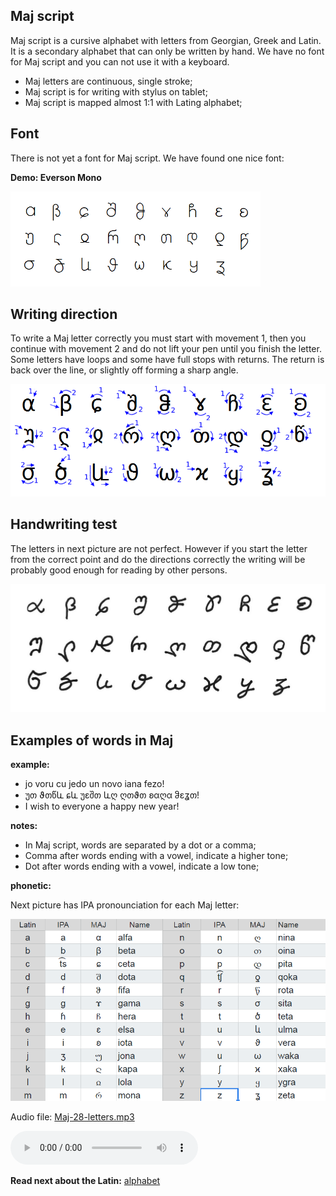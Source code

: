 ## Maj script

Maj script is a cursive alphabet with letters from Georgian, Greek and Latin. It is a secondary alphabet that can only be written by hand. We have no font for Maj script and you can not use it with a keyboard.

* Maj letters are continuous, single stroke;
* Maj script is for writing with stylus on tablet;
* Maj script is mapped almost 1:1 with Lating alphabet;

## Font

There is not yet a font for Maj script. We have found one nice font:

**Demo: Everson Mono**

<img src="demo/maj-font.png" alt="Maj Font" width="400"></img>


## Writing direction

To write a Maj letter correctly you must start with movement 1, then you continue with movement 2 and do not lift your pen until you finish the letter. Some letters have loops and some have full stops with returns. The return is back over the line, or slightly off forming a sharp angle.

<img src="maj-script.png" alt="Maj Script" width="600"></img>


## Handwriting test 

The letters in next picture are not perfect. However if you start the letter from the correct point and do the directions correctly the writing will be probably good enough for reading by other persons.

<img src="demo/new-script.jpg" alt="Maj Alphabet" width="600"></img>

## Examples of words in Maj

**example:**

* jo voru cu jedo un novo iana fezo!
* უთ ϑთწև ɕև უɛშთ ևღ ღთϑთ ʚαღα ჵɛʓთ!
* I wish to everyone a happy new year!

**notes:**

* In Maj script, words are separated by a dot or a comma; 
* Comma after words ending with a vowel, indicate a higher tone;
* Dot after words ending with a vowel, indicate a low tone;

**phonetic:**

Next picture has IPA pronounciation for each Maj letter:

<img src="maj-alphabet.png" alt="Maj Alphabet" width="600"></img>

Audio file: [Maj-28-letters.mp3](Maj-28-letters.mp3)

<audio controls preload="auto"> 
    <source src="Maj-28-letters.mp3" />    
</audio>


**Read next about the Latin:** [alphabet](alphabet.md)
